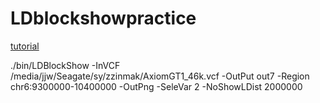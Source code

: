 # LDblockshowpractice

[tutorial](https://zhuanlan.zhihu.com/p/257111968)

./bin/LDBlockShow   -InVCF /media/jjw/Seagate/sy/zzinmak/AxiomGT1_46k.vcf   -OutPut  out7  -Region  chr6:9300000-10400000  -OutPng -SeleVar 2 -NoShowLDist 2000000
